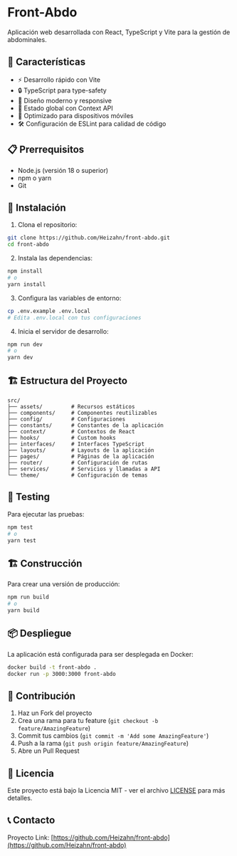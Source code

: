 # Front-Abdo

Aplicación web desarrollada con React, TypeScript y Vite para la gestión de abdominales.

## 🚀 Características

- ⚡️ Desarrollo rápido con Vite
- 🔒 TypeScript para type-safety
- 🎨 Diseño moderno y responsive
- 🔄 Estado global con Context API
- 📱 Optimizado para dispositivos móviles
- 🛠️ Configuración de ESLint para calidad de código

## 📋 Prerrequisitos

- Node.js (versión 18 o superior)
- npm o yarn
- Git

## 🔧 Instalación

1. Clona el repositorio:
```bash
git clone https://github.com/Heizahn/front-abdo.git
cd front-abdo
```

2. Instala las dependencias:
```bash
npm install
# o
yarn install
```

3. Configura las variables de entorno:
```bash
cp .env.example .env.local
# Edita .env.local con tus configuraciones
```

4. Inicia el servidor de desarrollo:
```bash
npm run dev
# o
yarn dev
```

## 🏗️ Estructura del Proyecto

```
src/
├── assets/         # Recursos estáticos
├── components/     # Componentes reutilizables
├── config/         # Configuraciones
├── constants/      # Constantes de la aplicación
├── context/        # Contextos de React
├── hooks/          # Custom hooks
├── interfaces/     # Interfaces TypeScript
├── layouts/        # Layouts de la aplicación
├── pages/          # Páginas de la aplicación
├── router/         # Configuración de rutas
├── services/       # Servicios y llamadas a API
└── theme/          # Configuración de temas
```

## 🧪 Testing

Para ejecutar las pruebas:

```bash
npm test
# o
yarn test
```

## 🏗️ Construcción

Para crear una versión de producción:

```bash
npm run build
# o
yarn build
```

## 📦 Despliegue

La aplicación está configurada para ser desplegada en Docker:

```bash
docker build -t front-abdo .
docker run -p 3000:3000 front-abdo
```

## 🤝 Contribución

1. Haz un Fork del proyecto
2. Crea una rama para tu feature (`git checkout -b feature/AmazingFeature`)
3. Commit tus cambios (`git commit -m 'Add some AmazingFeature'`)
4. Push a la rama (`git push origin feature/AmazingFeature`)
5. Abre un Pull Request

## 📝 Licencia

Este proyecto está bajo la Licencia MIT - ver el archivo [LICENSE](LICENSE) para más detalles.

## 📞 Contacto

Proyecto Link: [https://github.com/Heizahn/front-abdo](https://github.com/Heizahn/front-abdo)
